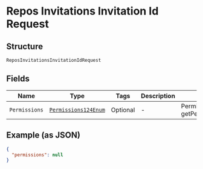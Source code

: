 
# Repos Invitations Invitation Id Request

## Structure

`ReposInvitationsInvitationIdRequest`

## Fields

| Name | Type | Tags | Description | Getter | Setter |
|  --- | --- | --- | --- | --- | --- |
| `Permissions` | [`Permissions124Enum`](../../doc/models/permissions-124-enum.md) | Optional | - | Permissions124Enum getPermissions() | setPermissions(Permissions124Enum permissions) |

## Example (as JSON)

```json
{
  "permissions": null
}
```

